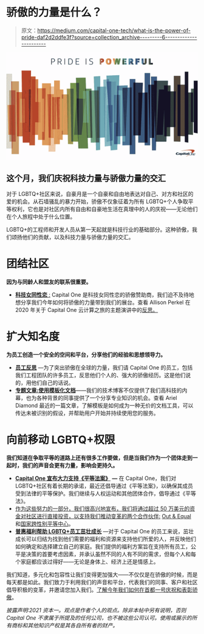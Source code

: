 # 骄傲的力量是什么？

> 原文：<https://medium.com/capital-one-tech/what-is-the-power-of-pride-daf2d2ddfe3f?source=collection_archive---------6----------------------->

![](img/baf06aa54fdc3bc3eeddcecc8370167a.png)

## 这个月，我们庆祝科技力量与骄傲力量的交汇

对于 LGBTQ+社区来说，自豪月是一个自豪和自由地表达对自己、对方和社区的爱的机会。从石墙骚乱的暴力开始，骄傲不仅象征着为所有 LGBTQ+个人争取平等权利，它也是对社区内所有自由和自豪地生活在真理中的人的庆祝——无论他们在个人旅程中处于什么位置。

LGBTQ+的工程师和开发人员从第一天起就是科技行业的基础部分。这种骄傲，我们颂扬他们的贡献，以及科技力量与骄傲力量的交汇。

# **团结社区**

**因为与同龄人和盟友的联系很重要。**

*   [**科技女同性恋** :](https://lesbianswhotech.org/pridesummit2021/) Capital One 是科技女同性恋的骄傲赞助商，我们迫不及待地想分享我们今年如何将骄傲的力量带到我们的展台。查看 Allison Perkel 在 2020 年关于 Capital One 云计算之旅的主题演讲中的[反思。](https://www.capitalone.com/tech/cloud/doing-the-hard-things-first/)

# **扩大知名度**

**为员工创造一个安全的空间和平台，分享他们的经验和思想领导力。**

*   [**员工反思**](https://www.capitalonecareers.com/pride-is-powerful-associate-reflections-cul-divi) —为了突出骄傲在全球的力量，我们请 Capital One 的员工，包括我们工程团队的许多员工，反思他们个人的、强大的骄傲经历。这是他们说的，用他们自己的话说。
*   [**专题文章:使用模板化文档**](https://www.capitalone.com/tech/software-engineering/how-to-use-templates-for-better-documentation/)——我们的技术博客不仅提供了我们高科技的内幕，也为各种背景的同事提供了一个分享专业知识的机会。查看 Ariel Diamond 最近的一篇文章，了解模板是如何成为一种无价的文档工具，可以传达未被识别的假设，并帮助用户开始并持续使用您的服务。

# **向前移动 LGBTQ+权限**

**我们知道在争取平等的道路上还有很多工作要做，但是当我们作为一个团体走到一起时，我们的声音会更有力量，影响会更持久。**

*   [**Capital One 宣布大力支持《平等法案》**](https://www.capitalone.com/about/newsroom/equality-act/) **—** 在 Capital One，我们对 LGBTQ+社区有着长期的承诺，最近还倡导通过《平等法案》，以确保其成员受到法律的平等保护。我们继续与人权运动和其他团体合作，倡导通过《平等法》。
*   [作为这些努力的一部分，我们很高兴地宣布，我们将通过超过 50 万美元的资金对社区进行直接投资，以支持我们推动变革的两个合作伙伴:](https://www.capitalone.com/about/newsroom/pride-is-powerful/) [Out & Equal](https://outandequal.org/) 和[国家跨性别平等中心](https://transequality.org/)。
*   [**普惠福利帮助 LGBTQ+员工茁壮成长**](https://www.capitalonecareers.com/inclusive-benefits-help-lgbtq-associates-thrive-cul-divi) —对于 Capital One 的员工来说，茁壮成长可以归结为找到他们需要的福利和资源来支持他们所爱的人，并反映他们如何确定和选择建立自己的家庭。我们提供的福利方案旨在支持所有员工，公平是决策的首要考虑因素，并承认虽然不同的人有不同的需求，但每个人和每个家庭都应该过得好——无论是身体上、经济上还是情感上。

我们知道，多元化和包容性让我们变得更加强大——不仅仅是在骄傲的时候，而是每天都是如此。我们致力于利用我们的声音和平台，代表我们的同事、客户和社区倡导积极的变革，并邀请您加入我们。[了解今年我们如何在首都一号庆祝和表彰骄傲](https://www.capitalone.com/about/newsroom/pride-is-powerful/)。

*披露声明:2021 资本一。观点是作者个人的观点。除非本帖中另有说明，否则 Capital One 不隶属于所提及的任何公司，也不被这些公司认可。使用或展示的所有商标和其他知识产权是其各自所有者的财产。*